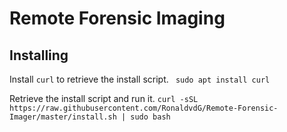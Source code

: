 # Remote Forensic Imaging

## Installing


Install ```curl``` to retrieve the install script. 
``` sudo apt install curl```


Retrieve the install script and run it.
``` curl -sSL https://raw.githubusercontent.com/RonaldvdG/Remote-Forensic-Imager/master/install.sh | sudo bash ```
